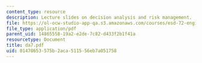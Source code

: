 ```yaml
---
content_type: resource
description: Lecture slides on decision analysis and risk management.
file: https://ol-ocw-studio-app-qa.s3.amazonaws.com/courses/esd-72-engineering-risk-benefit-analysis-spring-2007/01478653575b2aca511556eb7a051758_da7.pdf
file_type: application/pdf
parent_uid: 14865558-19a2-e2de-7c82-d433f2b1f41a
resourcetype: Document
title: da7.pdf
uid: 01478653-575b-2aca-5115-56eb7a051758
---
```

